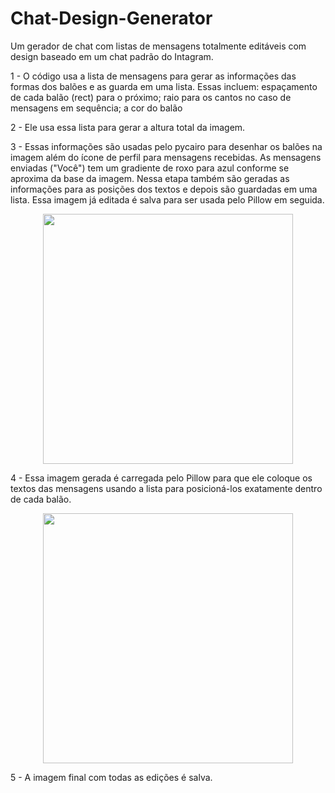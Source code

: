 # Chat-Design-Generator
Um gerador de chat com listas de mensagens totalmente editáveis com design baseado em um chat padrão do Intagram.

1 - O código usa a lista de mensagens para gerar as informações das formas dos balões e as guarda em uma lista. Essas incluem: espaçamento de cada balão (rect) para o próximo; raio para os cantos no caso de mensagens em sequência; a cor do balão

2 - Ele usa essa lista para gerar a altura total da imagem. 

3 - Essas informações são usadas pelo pycairo para desenhar os balões na imagem além do ícone de perfil para mensagens recebidas. As mensagens enviadas ("Você") tem um gradiente de roxo para azul conforme se aproxima da base da imagem. Nessa etapa também são geradas as informações para as posições dos textos e depois são guardadas em uma lista. Essa imagem já editada é salva para ser usada pelo Pillow em seguida.

<div align="center">
<img src="https://github.com/user-attachments/assets/24064cce-d397-4f95-b866-fd2a06b1b6d5" width="400px" />
</div>

4 - Essa imagem gerada é carregada pelo Pillow para que ele coloque os textos das mensagens usando a lista para posicioná-los exatamente dentro de cada balão.

<div align="center">
<img src="https://github.com/user-attachments/assets/719a575c-95b5-4686-a6e2-3895083691e5" width="400px" />
</div>

5 - A imagem final com todas as edições é salva.